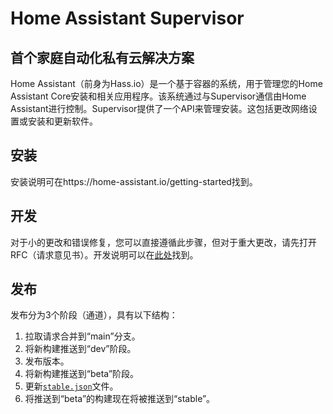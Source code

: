 # Home Assistant Supervisor

## 首个家庭自动化私有云解决方案

Home Assistant（前身为Hass.io）是一个基于容器的系统，用于管理您的Home Assistant Core安装和相关应用程序。该系统通过与Supervisor通信由Home Assistant进行控制。Supervisor提供了一个API来管理安装。这包括更改网络设置或安装和更新软件。

## 安装

安装说明可在https://home-assistant.io/getting-started找到。

## 开发

对于小的更改和错误修复，您可以直接遵循此步骤，但对于重大更改，请先打开RFC（请求意见书）。开发说明可以在[此处][development]找到。

## 发布

发布分为3个阶段（通道），具有以下结构：

1. 拉取请求合并到“main”分支。
2. 将新构建推送到“dev”阶段。
3. 发布版本。
4. 将新构建推送到“beta”阶段。
5. 更新[`stable.json`][stable]文件。
6. 将推送到“beta”的构建现在将被推送到“stable”。

[development]: https://developers.home-assistant.io/docs/supervisor/development
[stable]: https://github.com/home-assistant/version/blob/master/stable.json